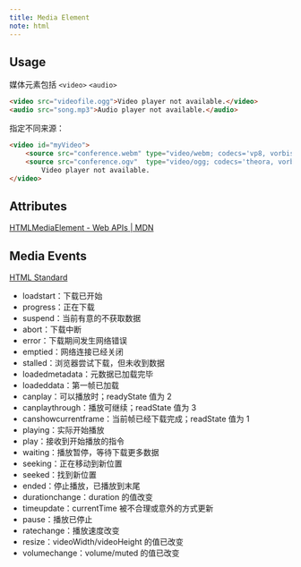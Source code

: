```yaml
---
title: Media Element
note: html
---
```


## Usage

媒体元素包括 `<video>` `<audio>`

```html
<video src="videofile.ogg">Video player not available.</video>
<audio src="song.mp3">Audio player not available.</audio>
```

指定不同来源：

```html
<video id="myVideo">
    <source src="conference.webm" type="video/webm; codecs='vp8, vorbis'">
    <source src="conference.ogv"  type="video/ogg; codecs='theora, vorbis'">
        Video player not available.
</video>
```


## Attributes

[HTMLMediaElement - Web APIs \| MDN](https://developer.mozilla.org/en/docs/Web/API/HTMLMediaElement)

## Media Events

[HTML Standard](https://html.spec.whatwg.org/multipage/embedded-content.html#mediaevents)

* loadstart：下载已开始
* progress：正在下载
* suspend：当前有意的不获取数据
* abort：下载中断
* error：下载期间发生网络错误
* emptied：网络连接已经关闭
* stalled：浏览器尝试下载，但未收到数据
* loadedmetadata：元数据已加载完毕
* loadeddata：第一帧已加载
* canplay：可以播放时；readyState 值为 2
* canplaythrough：播放可继续；readState 值为 3
* canshowcurrentframe：当前帧已经下载完成；readState 值为 1
* playing：实际开始播放
* play：接收到开始播放的指令
* waiting：播放暂停，等待下载更多数据
* seeking：正在移动到新位置
* seeked：找到新位置
* ended：停止播放，已播放到末尾
* durationchange：duration 的值改变
* timeupdate：currentTime 被不合理或意外的方式更新
* pause：播放已停止
* ratechange：播放速度改变
* resize：videoWidth/videoHeight 的值已改变
* volumechange：volume/muted 的值已改变
